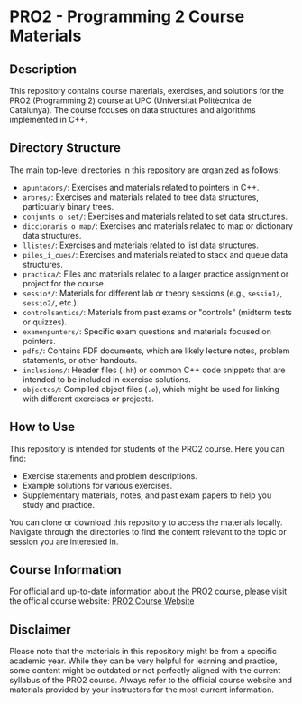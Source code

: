 # PRO2 - Programming 2 Course Materials

## Description

This repository contains course materials, exercises, and solutions for the PRO2 (Programming 2) course at UPC (Universitat Politècnica de Catalunya). The course focuses on data structures and algorithms implemented in C++.

## Directory Structure

The main top-level directories in this repository are organized as follows:

-   `apuntadors/`: Exercises and materials related to pointers in C++.
-   `arbres/`: Exercises and materials related to tree data structures, particularly binary trees.
-   `conjunts o set/`: Exercises and materials related to set data structures.
-   `diccionaris o map/`: Exercises and materials related to map or dictionary data structures.
-   `llistes/`: Exercises and materials related to list data structures.
-   `piles_i_cues/`: Exercises and materials related to stack and queue data structures.
-   `practica/`: Files and materials related to a larger practice assignment or project for the course.
-   `sessio*/`: Materials for different lab or theory sessions (e.g., `sessio1/`, `sessio2/`, etc.).
-   `controlsantics/`: Materials from past exams or "controls" (midterm tests or quizzes).
-   `examenpunters/`: Specific exam questions and materials focused on pointers.
-   `pdfs/`: Contains PDF documents, which are likely lecture notes, problem statements, or other handouts.
-   `inclusions/`: Header files (`.hh`) or common C++ code snippets that are intended to be included in exercise solutions.
-   `objectes/`: Compiled object files (`.o`), which might be used for linking with different exercises or projects.

## How to Use

This repository is intended for students of the PRO2 course. Here you can find:
-   Exercise statements and problem descriptions.
-   Example solutions for various exercises.
-   Supplementary materials, notes, and past exam papers to help you study and practice.

You can clone or download this repository to access the materials locally. Navigate through the directories to find the content relevant to the topic or session you are interested in.

## Course Information

For official and up-to-date information about the PRO2 course, please visit the official course website:
[PRO2 Course Website](http://bladerunner.cs.upc.edu/pro2/)

## Disclaimer

Please note that the materials in this repository might be from a specific academic year. While they can be very helpful for learning and practice, some content might be outdated or not perfectly aligned with the current syllabus of the PRO2 course. Always refer to the official course website and materials provided by your instructors for the most current information.
